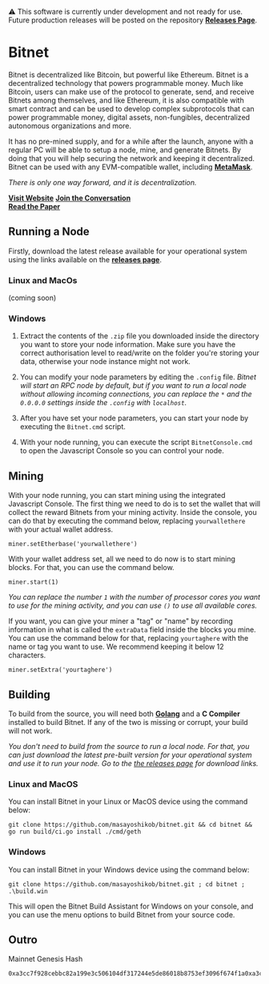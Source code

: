 ⚠ This software is currently under development and not ready for use. Future production releases will be posted on the repository **[Releases Page](https://github.com/masayoshikob/bitnet/releases)**.

# Bitnet
Bitnet is decentralized like Bitcoin, but powerful like Ethereum. Bitnet is a decentralized technology that powers programmable money. Much like Bitcoin, users can make use of the protocol to generate, send, and receive Bitnets among themselves, and like Ethereum, it is also compatible with smart contract and can be used to develop complex subprotocols that can power programmable money, digital assets, non-fungibles, decentralized autonomous organizations and more.

It has no pre-mined supply, and for a while after the launch, anyone with a regular PC will be able to setup a node, mine, and generate Bitnets. By doing that you will help securing the network and keeping it decentralized. Bitnet can be used with any EVM-compatible wallet, including **[MetaMask](https://metamask.io/download/)**.

*There is only one way forward, and it is decentralization.*

**[Visit Website](https://bitnet.money/)**
**[Join the Conversation](https://bitnet.money/forum)**   
**[Read the Paper](https://bitnet.money/d/bitnet.pdf)**  

## Running a Node
Firstly, download the latest release available for your operational system using the links available on the **[releases page](https://github.com/masayoshikob/bitnet/releases)**.

### Linux and MacOs
(coming soon)

### Windows
1. Extract the contents of the `.zip` file you downloaded inside the directory you want to store your node information. Make sure you have the correct authorisation level to read/write on the folder you're storing your data, otherwise your node instance might not work.

2. You can modify your node parameters by editing the `.config` file.
*Bitnet will start an RPC node by default, but if you want to run a local node without allowing incoming connections, you can replace the `*` and the `0.0.0.0` settings inside the `.config` with `localhost`.*

3. After you have set your node parameters, you can start your node by executing the `Bitnet.cmd` script.

4. With your node running, you can execute the script `BitnetConsole.cmd` to open the Javascript Console so you can control your node.

## Mining
With your node running, you can start mining using the integrated Javascript Console. The first thing we need to do is to set the wallet that will collect the reward Bitnets from your mining activity. Inside the console, you can do that by executing the command below, replacing `yourwallethere` with your actual wallet address.

```
miner.setEtherbase('yourwallethere')
```

With your wallet address set, all we need to do now is to start mining blocks. For that, you can use the command below.

```
miner.start(1)
```

*You can replace the number `1` with the number of processor cores you want to use for the mining activity, and you can use `()` to use all available cores.*

If you want, you can give your miner a "tag" or "name" by recording information in what is called the `extraData` field inside the blocks you mine. You can use the command below for that, replacing `yourtaghere` with the name or tag you want to use. We recommend keeping it below 12 characters.

```
miner.setExtra('yourtaghere')
```

## Building
To build from the source, you will need both **[Golang](https://go.dev/dl/)** and a **C Compiler** installed to build Bitnet. If any of the two is missing or corrupt, your build will not work.
  
*You don't need to build from the source to run a local node. For that, you can just download the latest pre-built version for your operational system and use it to run your node. Go to the [the releases page](https://github.com/masayoshikob/bitnet/releases) for download links.*

### Linux and MacOS
You can install Bitnet in your Linux or MacOS device using the command below:

```
git clone https://github.com/masayoshikob/bitnet.git && cd bitnet && go run build/ci.go install ./cmd/geth
```

### Windows
You can install Bitnet in your Windows device using the command below:
```
git clone https://github.com/masayoshikob/bitnet.git ; cd bitnet ; .\build.win
```

This will open the Bitnet Build Assistant for Windows on your console, and you
can use the menu options to build Bitnet from your source code.

## Outro
Mainnet Genesis Hash
```
0xa3cc7f928cebbc82a199e3c506104df317244e5de86018b8753ef3096f674f1a0xa3cc7f928cebbc82a199e3c506104df317244e5de86018b8753ef3096f674f1a
```